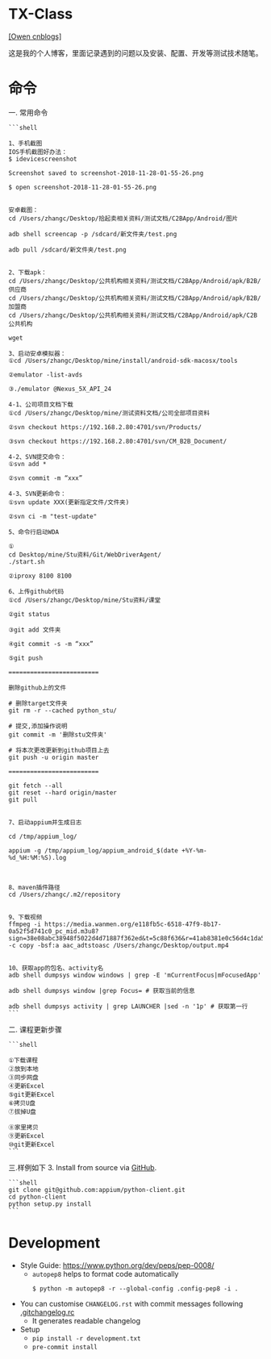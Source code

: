 # TX-Class
[[Owen cnblogs]](http://www.cnblogs.com/Owen-ET/)

这是我的个人博客，里面记录遇到的问题以及安装、配置、开发等测试技术随笔。

# 命令



一. 常用命令

    ```shell

    1、手机截图
    IOS手机截图好办法：
    $ idevicescreenshot

    Screenshot saved to screenshot-2018-11-28-01-55-26.png

    $ open screenshot-2018-11-28-01-55-26.png


    安卓截图：
    cd /Users/zhangc/Desktop/拾起卖相关资料/测试文档/C2BApp/Android/图片

    adb shell screencap -p /sdcard/新文件夹/test.png

    adb pull /sdcard/新文件夹/test.png


    2、下载apk：
    cd /Users/zhangc/Desktop/公共机构相关资料/测试文档/C2BApp/Android/apk/B2B/供应商
    cd /Users/zhangc/Desktop/公共机构相关资料/测试文档/C2BApp/Android/apk/B2B/加盟商
    cd /Users/zhangc/Desktop/公共机构相关资料/测试文档/C2BApp/Android/apk/C2B公共机构

    wget

    3、启动安卓模拟器：
    ①cd /Users/zhangc/Desktop/mine/install/android-sdk-macosx/tools

    ②emulator -list-avds

    ③./emulator @Nexus_5X_API_24

    4-1、公司项目文档下载
    ①cd /Users/zhangc/Desktop/mine/测试资料文档/公司全部项目资料

    ②svn checkout https://192.168.2.80:4701/svn/Products/

    ③svn checkout https://192.168.2.80:4701/svn/CM_B2B_Document/

    4-2、SVN提交命令：
    ①svn add *

    ②svn commit -m “xxx”

    4-3、SVN更新命令：
    ①svn update XXX(更新指定文件/文件夹)

    ②svn ci -m "test-update"

    5、命令行启动WDA

    ①
    cd Desktop/mine/Stu资料/Git/WebDriverAgent/
    ./start.sh 

    ②iproxy 8100 8100

    6、上传github代码
    ①cd /Users/zhangc/Desktop/mine/Stu资料/课堂

    ②git status

    ③git add 文件夹

    ④git commit -s -m “xxx”

    ⑤git push

    =========================

    删除github上的文件

    # 删除target文件夹
    git rm -r --cached python_stu/

    # 提交,添加操作说明
    git commit -m '删除stu文件夹'

    # 将本次更改更新到github项目上去
    git push -u origin master

    =========================

    git fetch --all
    git reset --hard origin/master
    git pull


    7、启动appium并生成日志

    cd /tmp/appium_log/

    appium -g /tmp/appium_log/appium_android_$(date +%Y-%m-%d_%H:%M:%S).log



    8、maven插件路径
    cd /Users/zhangc/.m2/repository


    9、下载视频
    ffmpeg -i https://media.wanmen.org/e118fb5c-6518-47f9-8b17-0a52f5d741c0_pc_mid.m3u8?sign=38e08abc38948f5022d4d71887f362ed&t=5c88f636&r=41ab8381e0c56d4c1da55cd7b7450580 -c copy -bsf:a aac_adtstoasc /Users/zhangc/Desktop/output.mp4


    10、获取app的包名、activity名
    adb shell dumpsys window windows | grep -E 'mCurrentFocus|mFocusedApp'

    adb shell dumpsys window |grep Focus= # 获取当前的信息

    adb shell dumpsys activity | grep LAUNCHER |sed -n '1p' # 获取第一行
    ```

二. 课程更新步骤

    ```shell
    
    ①下载课程
    ②放到本地
    ③同步网盘
    ④更新Excel
    ⑤git更新Excel
    ⑥拷贝U盘
    ⑦拔掉U盘

    ⑧家里拷贝
    ⑨更新Excel
    ⑩git更新Excel
    ```

三.样例如下
3. Install from source via [GitHub](https://github.com/appium/python-client).

    ```shell
    git clone git@github.com:appium/python-client.git
    cd python-client
    python setup.py install
    ```

# Development

- Style Guide: https://www.python.org/dev/peps/pep-0008/
    - `autopep8` helps to format code automatically
        ```
        $ python -m autopep8 -r --global-config .config-pep8 -i .
        ```
- You can customise `CHANGELOG.rst` with commit messages following [.gitchangelog.rc](.gitchangelog.rc)
    - It generates readable changelog
- Setup
    - `pip install -r development.txt`
    - `pre-commit install`
